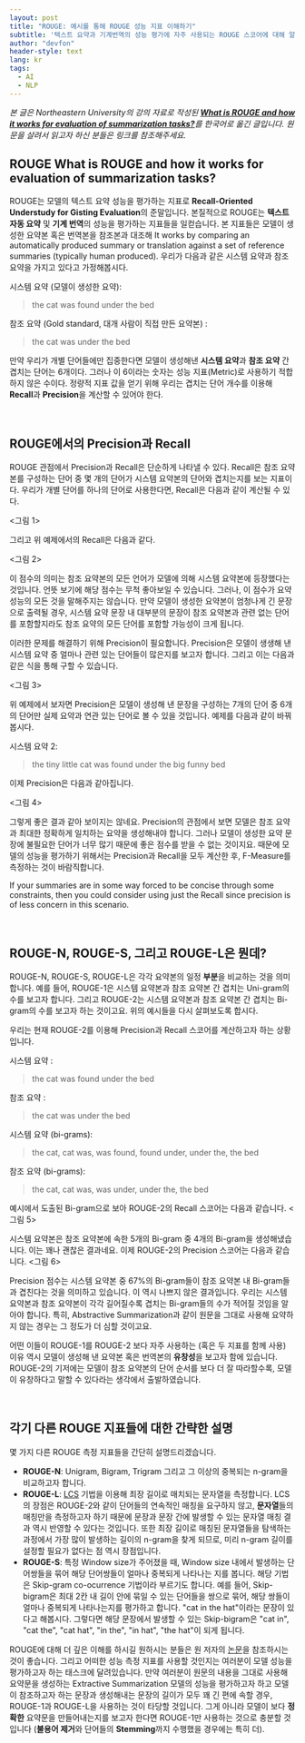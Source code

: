 ```yaml
---
layout: post
title: "ROUGE: 예시를 통해 ROUGE 성능 지표 이해하기"
subtitle: '텍스트 요약과 기계번역의 성능 평가에 자주 사용되는 ROUGE 스코어에 대해 알아보자'
author: "devfon"
header-style: text
lang: kr
tags:
  - AI
  - NLP
---
```


_본 글은 Northeastern University의 강의 자료로 작성된 [**What is ROUGE and how it works for evaluation of
summarization tasks?**](http://www.ccs.neu.edu/home/vip/teach/DMcourse/5_topicmodel_summ/notes_slides/What-is-ROUGE.pdf)를 한국어로 옮긴 글입니다. 원문을 살려서 읽고자 하신 분들은 링크를 참조해주세요._


## ROUGE What is ROUGE and how it works for evaluation of summarization tasks?
ROUGE는 모델의 텍스트 요약 성능을 평가하는 지표로 **Recall-Oriented Understudy for Gisting Evaluation**의 준말입니다. 본질적으로 ROUGE는 **텍스트 자동 요약** 및 **기계 번역**의 성능을 평가하는 지표들을 일컫습니다.
본 지표들은 모델이 생성한 요약본 혹은 번역본을 참조본과 대조해
It works by comparing an automatically produced summary or translation against a set of reference summaries (typically human produced). 우리가 다음과 같은 시스템 요약과 참조 요약을 가지고 있다고 가정해봅시다.

시스템 요약 (모델이 생성한 요약):
> the cat was found under the bed

참조 요약 (Gold standard, 대개 사람이 직접 만든 요약본) :
> the cat was under the bed

만약 우리가 개별 단어들에만 집중한다면 모델이 생성해낸 **시스템 요약**과 **참조 요약** 간 겹치는 단어는 6개이다. 그러나 이 6이라는 숫자는 성능 지표(Metric)로 사용하기 적합하지 않은 수이다. 정량적 지표 값을 얻기 위해 우리는 겹치는 단어 개수를 이용해 **Recall**과 **Precision**을 계산할 수 있어야 한다.

<br/>

## ROUGE에서의 Precision과 Recall
ROUGE 관점에서 Precision과 Recall은 단순하게 나타낼 수 있다. Recall은 참조 요약본를 구성하는 단어 중 몇 개의 단어가 시스템 요약본의 단어와 겹치는지를 보는 지표이다. 우리가 개별 단어를 하나의 단어로 사용한다면, Recall은 다음과 같이 계산될 수 있다.

<그림 1>

그리고 위 예제에서의 Recall은 다음과 같다.

<그림 2>

이 점수의 의미는 참조 요약본의 모든 언어가 모델에 의해 시스템 요약본에 등장했다는 것입니다. 언뜻 보기에 해당 점수는 무척 좋아보일 수 있습니다. 그러나, 이 점수가 요약 성능의 모든 것을 말해주지는 않습니다. 만약 모델이 생성한 요약본이 엄청나게 긴 문장으로 출력될 경우, 시스템 요약 문장 내 대부분의 문장이 참조 요약본과 관련 없는 단어를 포함할지라도 참조 요약의 모든 단어를 포함할 가능성이 크게 됩니다.

이러한 문제를 해결하기 위해 Precision이 필요합니다. Precision은 모델이 생생해 낸 시스템 요약 중 얼마나 관련 있는 단어들이 많은지를 보고자 합니다. 그리고 이는 다음과 같은 식을 통해 구할 수 있습니다.

<그림 3>

위 예제에서 보자면 Precision은 모델이 생성해 낸 문장을 구성하는 7개의 단어 중 6개의 단어만 실제 요약과 연관 있는 단어로 볼 수 있을 것입니다. 예제를 다음과 같이 바꿔봅시다.

시스템 요약 2:
> the tiny little cat was found under the big funny bed

이제 Precision은 다음과 같아집니다.

<그림 4>

그렇게 좋은 결과 같아 보이지는 않네요. Precision의 관점에서 보면 모델은 참조 요약과 최대한 정확하게 일치하는 요약을 생성해내야 합니다. 그러나 모델이 생성한 요약 문장에 불필요한 단어가 너무 많기 때문에 좋은 점수를 받을 수 없는 것이지요. 때문에 모델의 성능을 평가하기 위해서는 Precision과 Recall을 모두 계산한 후, F-Measure를 측정하는 것이 바람직합니다.

If your summaries are in some way forced to be concise through some constraints, then you could consider using just the Recall since precision is of less concern in this scenario.

<br/>

## ROUGE-N, ROUGE-S, 그리고 ROUGE-L은 뭔데?
ROUGE-N, ROUGE-S, ROUGE-L은 각각 요약본의 일정 **부분**을 비교하는 것을 의미합니다. 예를 들어, ROUGE-1은 시스템 요약본과 참조 요약본 간 겹치는 Uni-gram의 수를 보고자 합니다. 그리고 ROUGE-2는 시스템 요약본과 참조 요약본 간 겹치는 Bi-gram의 수를 보고자 하는 것이고요. 위의 예시들을 다시 살펴보도록 합시다. 

우리는 현재 ROUGE-2를 이용해 Precision과 Recall 스코어를 계산하고자 하는 상황입니다.

시스템 요약 :
> the cat was found under the bed

참조 요약 :
> the cat was under the bed

시스템 요약 (bi-grams):
> the cat, cat was, was found, found under, under the, the bed

참조 요약 (bi-grams):
> the cat, cat was, was under, under the, the bed


예시에서 도출된 Bi-gram으로 보아 ROUGE-2의 Recall 스코어는 다음과 같습니다.
<그림 5> 

시스템 요약본은 참조 요약본에 속한 5개의 Bi-gram 중 4개의 Bi-gram을 생성해냈습니다. 이는 꽤나 괜찮은 결과네요. 이제 ROUGE-2의 Precision 스코어는 다음과 같습니다.
<그림 6>

Precision 점수는 시스템 요약본 중 67%의 Bi-gram들이 참조 요약본 내 Bi-gram들과 겹친다는 것을 의미하고 있습니다. 이 역시 나쁘지 않은 결과입니다. 우리는 시스템 요약본과 참조 요약본이 각각 길어질수록 겹치는 Bi-gram들의 수가 적어질 것임을 알아야 합니다. 특히, Abstractive Summarization과 같이 원문을 그대로 사용해 요약하지 않는 경우는 그 정도가 더 심할 것이고요.

어떤 이들이 ROUGE-1를 ROUGE-2 보다 자주 사용하는 (혹은 두 지표를 함께 사용) 이유 역시 모델이 생성해 낸 요약본 혹은 번역본의 **유창성**을 보고자 함에 있습니다. ROUGE-2의 기저에는 모델이 참조 요약본의 단어 순서를 보다 더 잘 따라할수록, 모델이 유창하다고 말할 수 있다라는 생각에서 출발하였습니다.

<br>

## 각기 다른 ROUGE 지표들에 대한 간략한 설명
몇 가지 다른 ROUGE 측정 지표들을 간단히 설명드리겠습니다.

- **ROUGE-N**: Unigram, Bigram, Trigram 그리고 그 이상의 중복되는 n-gram을 비교하고자 합니다.
- **ROUGE-L**: [LCS](https://en.wikipedia.org/wiki/Longest_common_subsequence_problem) 기법을 이용해 최장 길이로 매치되는 문자열을 측정합니다. LCS의 장점은 ROUGE-2와 같이 단어들의 연속적인 매칭을 요구하지 않고, **문자열**들의 매칭만을 측정하고자 하기 때문에 문장과 문장 간에 발생할 수 있는 문자열 매칭 결과 역시 반영할 수 있다는 것입니다. 또한 최장 길이로 매칭된 문자열들을 탐색하는 과정에서 가장 많이 발생하는 길이의 n-gram을 찾게 되므로, 미리 n-gram 길이를 설정할 필요가 없다는 점 역시 장점입니다.
- **ROUGE-S**: 특정 Window size가 주어졌을 때, Window size 내에서 발생하는 단어쌍들을 묶어 해당 단어쌍들이 얼마나 중복되게 나타나는 지를 봅니다. 해당 기법은 Skip-gram co-ocurrence 기법이라 부르기도 합니다. 예를 들어, Skip-bigram은 최대 2칸 내 길이 안에 묶일 수 있는 단어들을 쌍으로 묶어, 해당 쌍들이 얼마나 중복되게 나타나는지를 평가하고 합니다. "cat in the hat"이라는 문장이 있다고 해봅시다. 그렇다면 해당 문장에서 발생할 수 있는 Skip-bigram은 "cat in", "cat the", "cat hat", "in the", "in hat", "the hat"이 되게 됩니다.

ROUGE에 대해 더 깊은 이해를 하시길 원하시는 분들은 원 저자의 [논문](https://www.aclweb.org/anthology/W04-1013/)을 참조하시는 것이 좋습니다. 그리고 어떠한 성능 측정 지표를 사용할 것인지는 여러분이 모델 성능을 평가하고자 하는 태스크에 달려있습니다. 만약 여러분이 원문의 내용을 그대로 사용해 요약문을 생성하는 Extractive Summarization 모델의 성능을 평가하고자 하고 모델이 참조하고자 하는 문장과 생성해내는 문장의 길이가 모두 꽤 긴 편에 속할 경우, ROUGE-1과 ROUGE-L을 사용하는 것이 타당할 것입니다. 그게 아니라 모델이 보다 **정확한** 요약문을 만들어내는지를 보고자 한다면 ROUGE-1만 사용하는 것으로 충분할 것입니다 (**불용어 제거**와 단어들의 **Stemming**까지 수행했을 경우에는 특히 더).
